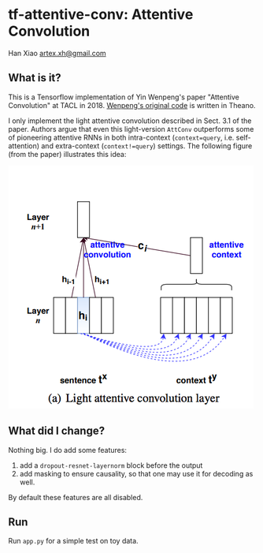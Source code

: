 # tf-attentive-conv: Attentive Convolution

Han Xiao <artex.xh@gmail.com>

## What is it?
This is a Tensorflow implementation of Yin Wenpeng's paper "Attentive Convolution" at TACL in 2018. [Wenpeng's original code](https://github.com/yinwenpeng/Attentive_Convolution) is written in Theano. 

I only implement the light attentive convolution described in Sect. 3.1 of the paper. Authors argue that even this light-version `AttConv` outperforms some of pioneering attentive RNNs in both intra-context (`context=query`, i.e. self-attention) and extra-context (`context!=query`) settings. The following figure (from the paper) illustrates this idea: 

![](.github/e4ff1f17.png)

## What did I change?

Nothing big. I do add some features: 
1. add a `dropout-resnet-layernorm` block before the output
2. add masking to ensure causality, so that one may use it for decoding as well.  

By default these features are all disabled.

## Run 

Run `app.py` for a simple test on toy data.
